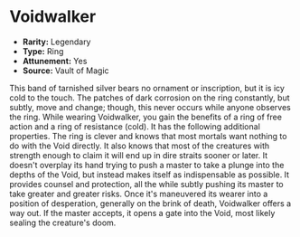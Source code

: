 # Voidwalker

- **Rarity:** Legendary
- **Type:** Ring
- **Attunement:** Yes
- **Source:** Vault of Magic

This band of tarnished silver bears no ornament or inscription, but it is icy cold to the touch. The patches of dark corrosion on the ring constantly, but subtly, move and change; though, this never occurs while anyone observes the ring. While wearing Voidwalker, you gain the benefits of a ring of free action and a ring of resistance (cold). It has the following additional properties. The ring is clever and knows that most mortals want nothing to do with the Void directly. It also knows that most of the creatures with strength enough to claim it will end up in dire straits sooner or later. It doesn't overplay its hand trying to push a master to take a plunge into the depths of the Void, but instead makes itself as indispensable as possible. It provides counsel and protection, all the while subtly pushing its master to take greater and greater risks. Once it's maneuvered its wearer into a position of desperation, generally on the brink of death, Voidwalker offers a way out. If the master accepts, it opens a gate into the Void, most likely sealing the creature's doom.
